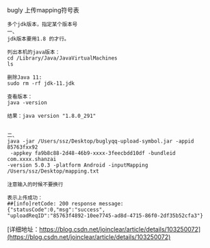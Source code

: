 
bugly 上传mapping符号表
```
多个jdk版本，指定某个版本号
一、
jdk版本要用1.8 的才行。

列出本机的java版本：
cd /Library/Java/JavaVirtualMachines
ls

删除Java 11:
sudo rm -rf jdk-11.jdk

查看版本：
java -version

结果：java version "1.8.0_291"


二、
java -jar /Users/ssz/Desktop/buglyqq-upload-symbol.jar -appid 85763fxx92
 -appkey fa9b8c88-2d48-46b9-xxxx-3feecbdd10df -bundleid com.xxxx.shanzai 
-version 5.0.3 -platform Android -inputMapping  /Users/ssz/Desktop/mapping.txt

注意输入的时候不要换行

表示上传成功：
##[info]retCode: 200 response message: {"statusCode":0,"msg":"success",
"uploadReqID":"85763f4892-10ee7745-ad8d-4715-86f0-2df35b52cfa3"}

```
[详细地址：https://blog.csdn.net/joinclear/article/details/103250072](https://blog.csdn.net/joinclear/article/details/103250072)